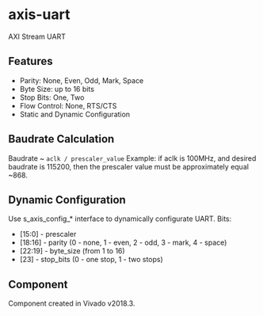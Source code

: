 # axis-uart
AXI Stream UART


## Features
* Parity: None, Even, Odd, Mark, Space
* Byte Size: up to 16 bits
* Stop Bits: One, Two
* Flow Control: None, RTS/CTS
* Static and Dynamic Configuration

## Baudrate Calculation

Baudrate ~ `aclk / prescaler_value`
Example: if aclk is 100MHz, and desired baudrate is 115200, then the prescaler value must be approximately equal ~868.

## Dynamic Configuration

Use s_axis_config_* interface to dynamically configurate UART.
Bits:
* [15:0] - prescaler
* [18:16] - parity (0 - none, 1 - even, 2 - odd, 3 - mark, 4 - space)
* [22:19] - byte_size (from 1 to 16)
* [23] - stop_bits (0 - one stop, 1 - two stops)

## Component

Component created in Vivado v2018.3.